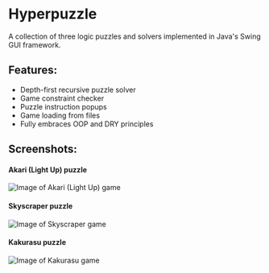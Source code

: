 # Hyperpuzzle
A collection of three logic puzzles and solvers implemented in Java's Swing GUI framework.

## Features:
* Depth-first recursive puzzle solver
* Game constraint checker
* Puzzle instruction popups
* Game loading from files
* Fully embraces OOP and DRY principles

## Screenshots:
#### Akari (Light Up) puzzle
![Image of Akari (Light Up) game](https://i.imgur.com/9TWpLoY.png)

#### Skyscraper puzzle
![Image of Skyscraper game](https://i.imgur.com/56aIA0C.png)

#### Kakurasu puzzle
![Image of Kakurasu game](https://i.imgur.com/L0TZP21.png)
